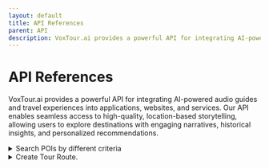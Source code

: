 ```yaml
---
layout: default
title: API References
parent: API
description: VoxTour.ai provides a powerful API for integrating AI-powered audio guides and travel experiences into applications, websites, and services. Our API enables seamless access to high-quality, location-based storytelling, allowing users to explore destinations with engaging narratives, historical insights, and personalized recommendations.
---
```


# API References

VoxTour.ai provides a powerful API for integrating AI-powered audio guides and travel experiences into applications, websites, and services. Our API enables seamless access to high-quality, location-based storytelling, allowing users to explore destinations with engaging narratives, historical insights, and personalized recommendations.
<details>
<summary>Search POIs by different criteria</summary>
<div class="api-url-box">POST https://api.voxtour.ai/v1/queryPOIs</div>
<div>The POI Query API allows users to search for Points of Interest (POIs) within a specified geographical area based on keywords, categories, or ranking criteria. The API returns a structured list of POIs with details such as name, description, location, images, and metadata.</div>
<h3>Key Features</h3>
<ol>
<li>Search POIs by different criteria (e.g., keyword, location, language)</li>
<li>Filter results using a bounding box (latitude/longitude)</li>
<li>Sort results by relevance or custom criteria</li>
<li>Retrieve detailed POI information, including descriptions, images, and external links</li>
</ol>
<h3>Example Request</h3>
<div>Querying for POIs named "Tower" within a defined bounding box:</div>
{% highlight json %}
{
   "apiKey": "12345678-90ab-cdef-1234-567890abcdef",
   "lang": "en",
   "search": "Tower",
   "boundingBox": [
       43.300000,
       44.100000,
       -80.000000,
       -78.500000
   ],
   "firstSortBy": null,
   "firstSortDescending": false,
   "secondSortBy": null,
   "secondSortDescending": false,
   "pageSize": 200,
   "pageNumber": 1
}
{% endhighlight %}
<h3>Example Response</h3>
Returns a list of matching POIs, including name, description, coordinates, and images:
{% highlight json %}
{
   "poiList": [
       {
           "poiId": "87a1478a-7363-4dc4-818a-141eff446880",
           "name": "CN Tower",
           "info": "The CN Tower detailed description.",
           "nativeName": "CN Tower",
           "category": "ArchitecturalMarvel",
           "subcategory": "Skyscraper",
           "address": "CN Tower, 290, Bremner Boulevard, Toronto, Ontario, M5V 3L9, Canada",
           "latitude": 43.6425637,
           "longitude": -79.38708718320467,
           "imageList": [
               {
                   "imageUrl": "https://upload.wikimedia.org/wikipedia/commons/thumb/CN_Tower_1.jpg",
                   "sourceUrl": "https://commons.wikimedia.org/wiki/File:CN_Tower_1.jpg",
                   "attributionHtml": "Giorgio Galeotti,CC BY 4.0, via Wikimedia Commons"
               },
               {
                   "imageUrl": "https://upload.wikimedia.org/wikipedia/commons/thumb/CN_Tower_2.jpg",
                   "sourceUrl": "https://commons.wikimedia.org/wiki/File:CN_Tower_2.jpg",
                   "attributionHtml": "Ken Lund, CC BY-SA 2.0, via Wikimedia Commons"
               }
           ],
           "hashtagMap": {},
           "metadata": [
               {
                   "name": "wikipedia",
                   "value": "en:CN Tower",
                   "timestamp": "2024-06-03T12:17:00.568101Z"
               },
               {
                   "name": "website",
                   "value": "https://www.cntower.ca/",
                   "timestamp": "2024-05-26T02:48:45.475446Z"
               }
           ],
           "rank": 0.8958864102649058
       }
   ]
}
{% endhighlight %}
</details>
<details>
<summary>Create Tour Route.</summary>

The POI Query API allows users to search for Points of Interest (POIs) within a specified geographical area based on keywords, categories, or ranking criteria. The API returns a structured list of POIs with details such as name, description, location, images, and metadata.

*Key Features*
1. Search POIs by different criteria (e.g., keyword, location, language).
2. Filter results using a bounding box (latitude/longitude).
3. Sort results by relevance or custom criteria.
4. Retrieve detailed POI information, including descriptions, images, and external links

*Example Request*
</details>